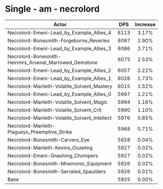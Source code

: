 # Single - am - necrolord
| Actor | DPS | Increase |
|---|:---:|:---:|
|Necrolord-Emeni-Lead_by_Example_Allies_4|6113|3.17%|
|Necrolord-Bonesmith-Forgeborne_Reveries|6097|2.90%|
|Necrolord-Emeni-Lead_by_Example_Allies_3|6086|2.71%|
|Necrolord-Bonesmith-Heirmirs_Arsenal_Marrowed_Gemstone|6075|2.53%|
|Necrolord-Emeni-Lead_by_Example_Allies_2|6057|2.22%|
|Necrolord-Emeni-Lead_by_Example_Allies_1|6028|1.73%|
|Necrolord-Marileth-Volatile_Solvent_Mastery|6015|1.52%|
|Necrolord-Emeni-Lead_by_Example_Allies_0|5997|1.21%|
|Necrolord-Marileth-Volatile_Solvent_Magic|5994|1.16%|
|Necrolord-Marileth-Volatile_Solvent_Crit|5990|1.10%|
|Necrolord-Marileth-Volatile_Solvent_Intellect|5976|0.85%|
|Necrolord-Marileth-Plagueys_Preemptive_Strike|5968|0.71%|
|Necrolord-Bonesmith-Carvers_Eye|5928|0.04%|
|Necrolord-Marileth-Kevins_Oozeling|5927|0.02%|
|Necrolord-Emeni-Gnashing_Chompers|5927|0.02%|
|Necrolord-Bonesmith-Mnemonic_Equipment|5926|0.02%|
|Necrolord-Bonesmith-Serrated_Spaulders|5926|0.01%|
|Base|5925|0.00%|
